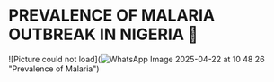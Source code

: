 # PREVALENCE OF MALARIA OUTBREAK IN NIGERIA :test_tube:
![Picture could not load](![WhatsApp Image 2025-04-22 at 10 48 26](https://github.com/user-attachments/assets/a3f506e8-a6bd-4bda-b9ff-257747dc3e9e)
"Prevalence of Malaria")

